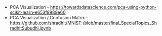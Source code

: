 - PCA Visualization - https://towardsdatascience.com/pca-using-python-scikit-learn-e653f8989e60
- PCA Visualization / Confusion Matrix - https://github.com/shradhit/MNIST-/blob/master/final_SpecialTopics_ShradhitSubudhi.ipynb



